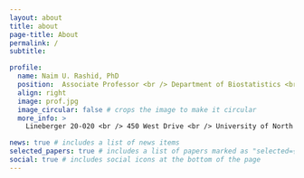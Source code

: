 ```yaml
---
layout: about
title: about
page-title: About
permalink: /
subtitle:

profile:
  name: Naim U. Rashid, PhD
  position:  Associate Professor <br /> Department of Biostatistics <br /> Gillings School of Global Public Health, and <br /> Lineberger Comprehensive Cancer Center
  align: right
  image: prof.jpg
  image_circular: false # crops the image to make it circular
  more_info: >
    Lineberger 20-020 <br /> 450 West Drive <br /> University of North Carolina at Chapel Hill <br />Chapel Hill, NC, 27599

news: true # includes a list of news items
selected_papers: true # includes a list of papers marked as "selected={true}"
social: true # includes social icons at the bottom of the page
---
```

 
